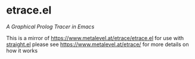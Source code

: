 # etrace.el
*A Graphical Prolog Tracer in Emacs*

This is a mirror of https://www.metalevel.at/etrace/etrace.el
for use with [straight.el](https://github.com/raxod502/straight.el)
please see https://www.metalevel.at/etrace/ for more details on how it works
